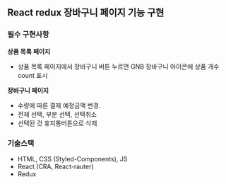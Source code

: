 ## React redux 장바구니 페이지 기능 구현

### 필수 구현사항
**상품 목록 페이지**
- 상품 목록 페이지에서 장바구니 버튼 누르면 GNB 장바구니 아이콘에 상품 개수 count 표시

**장바구니 페이지**
- 수량에 따른 결제 예정금액 변경.
- 전체 선택, 부분 선택, 선택취소
- 선택된 것 휴지통버튼으로 삭제

### 기술스택
- HTML, CSS (Styled-Components), JS
- React (CRA, React-rauter)
- Redux
